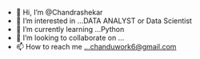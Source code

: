 - 👋 Hi, I’m @Chandrashekar
- 👀 I’m interested in ...DATA ANALYST or Data Scientist
- 🌱 I’m currently learning ...Python
- 💞️ I’m looking to collaborate on ...
- 📫 How to reach me ...chanduwork6@gmail.com

<!---
Chandrashekargithub/Chandrashekargithub is a ✨ special ✨ repository because its `README.md` (this file) appears on your GitHub profile.
You can click the Preview link to take a look at your changes.
--->
